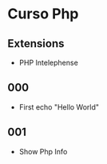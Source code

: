 # Curso Php

## Extensions
- PHP Intelephense

## 000
- First echo "Hello World"

## 001
- Show Php Info
